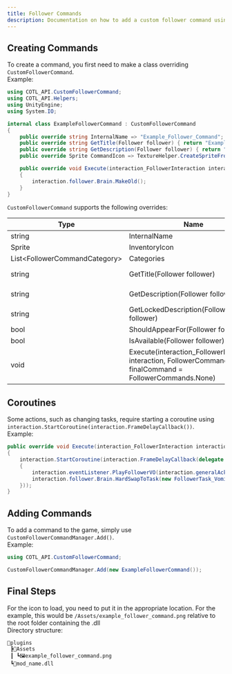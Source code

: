 ```yaml
---
title: Follower Commands
description: Documentation on how to add a custom follower command using Cult of the Lamb API
---
```


## Creating Commands

To create a command, you first need to make a class overriding `CustomFollowerCommand`.  
Example:

```csharp
using COTL_API.CustomFollowerCommand;
using COTL_API.Helpers;
using UnityEngine;
using System.IO;
```

```csharp
internal class ExampleFollowerCommand : CustomFollowerCommand
{
    public override string InternalName => "Example_Follower_Command";
    public override string GetTitle(Follower follower) { return "Example Follower Command"; }
    public override string GetDescription(Follower follower) { return "This is an example follower command"; }
    public override Sprite CommandIcon => TextureHelper.CreateSpriteFromPath(PluginPaths.ResolveAssetPath("Assets", "example_follower_command.png"));

    public override void Execute(interaction_FollowerInteraction interaction, FollowerCommands finalCommand)
    {
        interaction.follower.Brain.MakeOld();
    }
}
```

`CustomFollowerCommand` supports the following overrides:

| Type                            | Name                                                                                                        | Default                                                                                             |
| ------------------------------- | ----------------------------------------------------------------------------------------------------------- | --------------------------------------------------------------------------------------------------- |
| string                          | InternalName                                                                                                | \[REQUIRED\]                                                                                        |
| Sprite                          | InventoryIcon                                                                                               | TextureHelper.CreateSpriteFromPath(PluginPaths.ResolveAssetPath("placeholder.png"))                 |
| List\<FollowerCommandCategory\> | Categories                                                                                                  | new() { FollowerCommandCategory.DEFAULT_COMMAND }                                                   |
| string                          | GetTitle(Follower follower)                                                                                 | LocalizationManager.GetTranslation($"FollowerInteractions/{ModPrefix}.{InternalName}")              |
| string                          | GetDescription(Follower follower)                                                                           | LocalizationManager.GetTranslation($"FollowerInteractions/{ModPrefix}.{InternalName}/Description")  |
| string                          | GetLockedDescription(Follower follower)                                                                     | LocalizationManager.GetTranslation($"FollowerInteractions/{ModPrefix}.{InternalName}/NotAvailable") |
| bool                            | ShouldAppearFor(Follower follower)                                                                          | true                                                                                                |
| bool                            | IsAvailable(Follower follower)                                                                              | true                                                                                                |
| void                            | Execute(interaction_FollowerInteraction interaction, FollowerCommands finalCommand = FollowerCommands.None) | interaction.Close(true, reshowMenu: false);                                                                                 |

## Coroutines

Some actions, such as changing tasks, require starting a coroutine using `interaction.StartCoroutine(interaction.FrameDelayCallback())`.  
Example:

```csharp
public override void Execute(interaction_FollowerInteraction interaction, FollowerCommands finalCommand)
{
    interaction.StartCoroutine(interaction.FrameDelayCallback(delegate
    {
        interaction.eventListener.PlayFollowerVO(interaction.generalAcknowledgeVO);
        interaction.follower.Brain.HardSwapToTask(new FollowerTask_Vomit());
    }));
}
```

## Adding Commands

To add a command to the game, simply use `CustomFollowerCommandManager.Add()`.  
Example:

```csharp
using COTL_API.CustomFollowerCommand;
```

```csharp
CustomFollowerCommandManager.Add(new ExampleFollowerCommand());
```

## Final Steps

For the icon to load, you need to put it in the appropriate location. For the example, this would be `/Assets/example_follower_command.png` relative to the root folder containing the .dll  
Directory structure:

```
📂plugins
 ┣📂Assets
 ┃ ┗🖼️example_follower_command.png
 ┗📜mod_name.dll
```
